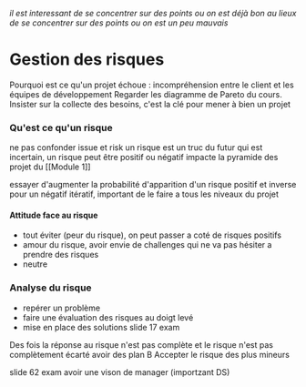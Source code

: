 *il est interessant de se concentrer sur des points ou on est déjà bon au lieux de se concentrer sur des points ou on est un peu mauvais*
# Gestion des risques
Pourquoi est ce qu'un projet échoue : incompréhension entre le client et les équipes de développement
Regarder les diagramme de Pareto du cours. Insister sur la collecte des besoins, c'est la clé pour mener à bien un projet

### Qu'est ce qu'un risque
ne pas confonder issue et risk
un risque est un truc du futur qui est incertain, un risque peut être positif ou négatif
impacte la pyramide des projet du [[Module 1]]

essayer d'augmenter la probabilité d'apparition d'un risque positif et inverse pour un négatif
itératif, important de le faire a tous les niveaux du projet

#### Attitude face au risque
- tout éviter (peur du risque), on peut passer a coté de risques positifs
- amour du risque, avoir envie de challenges qui ne va pas hésiter a prendre des risques
- neutre

### Analyse du risque
- repérer un problème
- faire une évaluation des risques au doigt levé
- mise en place des solutions
slide 17 exam


Des fois la réponse au risque n'est pas complète et le risque n'est pas complètement écarté
avoir des plan B
Accepter le risque des plus mineurs

slide 62 exam
avoir une vison de manager (importzant DS)